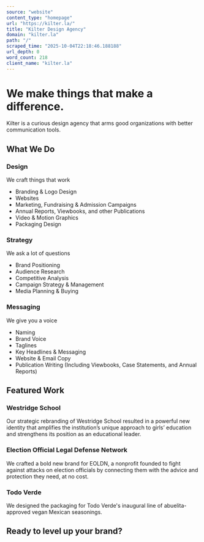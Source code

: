 ```yaml
---
source: "website"
content_type: "homepage"
url: "https://kilter.la/"
title: "Kilter Design Agency"
domain: "kilter.la"
path: "/"
scraped_time: "2025-10-04T22:18:46.188188"
url_depth: 0
word_count: 218
client_name: "kilter.la"
---
```


# We make things that make a difference.

Kilter is a curious design agency that arms good organizations with better communication tools.

## What We Do

### Design

We craft things that work

*   Branding & Logo Design
*   Websites
*   Marketing, Fundraising & Admission Campaigns
*   Annual Reports, Viewbooks, and other Publications
*   Video & Motion Graphics
*   Packaging Design

### Strategy

We ask a lot of questions

*   Brand Positioning
*   Audience Research
*   Competitive Analysis
*   Campaign Strategy & Management
*   Media Planning & Buying

### Messaging

We give you a voice

*   Naming
*   Brand Voice
*   Taglines
*   Key Headlines & Messaging
*   Website & Email Copy
*   Publication Writing (Including Viewbooks, Case Statements, and Annual Reports)

## Featured Work

### Westridge School

Our strategic rebranding of Westridge School resulted in a powerful new identity that amplifies the institution’s unique approach to girls’ education and strengthens its position as an educational leader.

### Election Official Legal Defense Network

We crafted a bold new brand for EOLDN, a nonprofit founded to fight against attacks on election officials by connecting them with the advice and protection they need, at no cost.

### Todo Verde

We designed the packaging for Todo Verde's inaugural line of abuelita-approved vegan Mexican seasonings.

## Ready to level up your brand?
